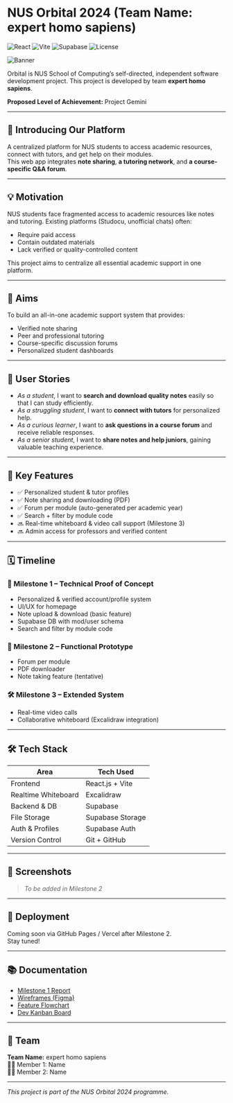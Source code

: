 # NUS Orbital 2024 (Team Name: expert homo sapiens)

![React](https://img.shields.io/badge/React.js-v18.2.0-blue?logo=react)
![Vite](https://img.shields.io/badge/Vite-5.0-purple?logo=vite)
![Supabase](https://img.shields.io/badge/Supabase-backend-green?logo=supabase)
![License](https://img.shields.io/badge/license-MIT-lightgrey)

![Banner](https://raw.githubusercontent.com/yourusername/yourrepo/main/assets/banner.png)

Orbital is NUS School of Computing’s self-directed, independent software development project. This project is developed by team **expert homo sapiens**.

**Proposed Level of Achievement:** Project Gemini

---

## 🎯 Introducing Our Platform

A centralized platform for NUS students to access academic resources, connect with tutors, and get help on their modules.  
This web app integrates **note sharing**, **a tutoring network**, and **a course-specific Q&A forum**.

---

## 💡 Motivation

NUS students face fragmented access to academic resources like notes and tutoring. Existing platforms (Studocu, unofficial chats) often:

- Require paid access
- Contain outdated materials
- Lack verified or quality-controlled content

This project aims to centralize all essential academic support in one platform.

---

## 🧭 Aims

To build an all-in-one academic support system that provides:

- Verified note sharing
- Peer and professional tutoring
- Course-specific discussion forums
- Personalized student dashboards

---

## 👤 User Stories

- _As a student_, I want to **search and download quality notes** easily so that I can study efficiently.
- _As a struggling student_, I want to **connect with tutors** for personalized help.
- _As a curious learner_, I want to **ask questions in a course forum** and receive reliable responses.
- _As a senior student_, I want to **share notes and help juniors**, gaining valuable teaching experience.

---

## 🚀 Key Features

- ✅ Personalized student & tutor profiles
- ✅ Note sharing and downloading (PDF)
- ✅ Forum per module (auto-generated per academic year)
- ✅ Search + filter by module code
- 🔜 Real-time whiteboard & video call support (Milestone 3)
- 🔜 Admin access for professors and verified content

---

## 🗓 Timeline

### 🧩 Milestone 1 – Technical Proof of Concept
- Personalized & verified account/profile system
- UI/UX for homepage
- Note upload & download (basic feature)
- Supabase DB with mod/user schema
- Search and filter by module code

### 🔨 Milestone 2 – Functional Prototype
- Forum per module
- PDF downloader
- Note taking feature (tentative)

### 🛠 Milestone 3 – Extended System
- Real-time video calls
- Collaborative whiteboard (Excalidraw integration)

---

## 🛠 Tech Stack

| Area                | Tech Used        |
|---------------------|------------------|
| Frontend            | React.js + Vite |
| Realtime Whiteboard | Excalidraw      |
| Backend & DB        | Supabase        |
| File Storage        | Supabase Storage|
| Auth & Profiles     | Supabase Auth   |
| Version Control     | Git + GitHub    |

---

## 📸 Screenshots

> _To be added in Milestone 2_

---

## 🧪 Deployment

Coming soon via GitHub Pages / Vercel after Milestone 2.  
Stay tuned!

---

## 📚 Documentation

- [Milestone 1 Report](https://link-to-your-docs.com)
- [Wireframes (Figma)](https://figma.com/your-design)
- [Feature Flowchart](https://draw.io/link)
- [Dev Kanban Board](https://github.com/users/yourusername/projects)

---

## 🤝 Team

**Team Name:** expert homo sapiens  
👨‍💻 Member 1: Name  
👩‍💻 Member 2: Name

---

_This project is part of the NUS Orbital 2024 programme._
